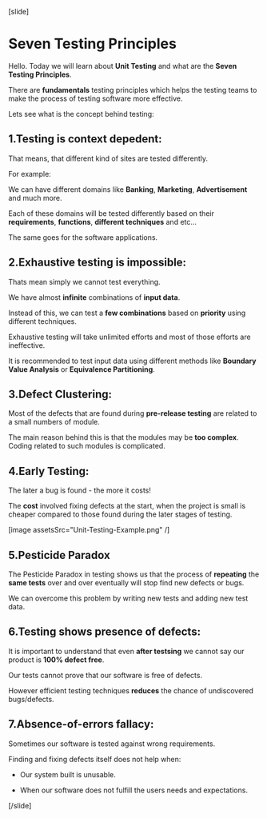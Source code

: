 [slide]

# Seven Testing Principles

Hello. Today we will learn about **Unit Testing** and what are the **Seven Testing Principles**.

There are **fundamentals** testing principles which helps the testing teams to make the process of testing software more effective.

Lets see what is the concept behind testing:

## 1.Testing is context depedent:

That means, that different kind of sites are tested differently.

For example: 

We can have different domains like **Banking**, **Marketing**, **Advertisement** and much more.

Each of these domains will be tested differently based on their **requirements**, **functions**, **different techniques** and etc...

The same goes for the software applications.

## 2.Exhaustive testing is impossible:

Thats mean simply we cannot test everything. 

We have almost **infinite** combinations of **input data**.

Instead of this, we can test a **few combinations** based on **priority** using different techniques.

Exhaustive testing will take unlimited efforts and most of those efforts are ineffective.

It is recommended to test input data using different methods like **Boundary Value Analysis** or **Equivalence Partitioning**.

## 3.Defect Clustering:

Most of the defects that are found during **pre-release testing** are related to a small numbers of module.

The main reason behind this is that the modules may be **too complex**. Coding related to such modules is complicated.

## 4.Early Testing:

The later a bug is found - the more it costs!

The **cost** involved fixing defects at the start, when the project is small is cheaper compared to those found during the later stages of testing.

[image assetsSrc="Unit-Testing-Example.png" /]

## 5.Pesticide Paradox

The Pesticide Paradox in testing shows us that the process of **repeating** the **same tests** over and over eventually will stop find new defects or bugs.

We can overcome this problem by writing new tests and adding new test data.

## 6.Testing shows presence of defects:

It is important to understand that even **after testsing** we cannot say our product is **100% defect free**.

Our tests cannot prove that our software is free of defects. 

However efficient testing techniques **reduces** the chance of undiscovered bugs/defects.

## 7.Absence-of-errors fallacy:

Sometimes our software is tested against wrong requirements.

Finding and fixing defects itself does not help when:

- Our system built is unusable.

- When our software does not fulfill the users needs and expectations.




[/slide]